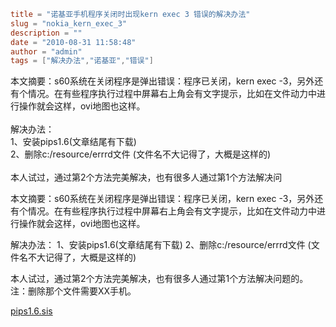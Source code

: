 ```toml
title = "诺基亚手机程序关闭时出现kern exec 3 错误的解决办法"
slug = "nokia_kern_exec_3"
description = ""
date = "2010-08-31 11:58:48"
author = "admin"
tags = ["解决办法","诺基亚","错误"]
```

本文摘要：s60系统在关闭程序是弹出错误：程序已关闭，kern exec -3，另外还有个情况。在有些程序执行过程中屏幕右上角会有文字提示，比如在文件动力中进行操作就会这样，ovi地图也这样。<br/><br/>解决办法：<br/>1、安装pips1.6(文章结尾有下载)<br/>2、删除c:/resource/errrd文件 (文件名不大记得了，大概是这样的)<br/><br/>本人试过，通过第2个方法完美解决，也有很多人通过第1个方法解决问


<!--more-->

本文摘要：s60系统在关闭程序是弹出错误：程序已关闭，kern exec -3，另外还有个情况。在有些程序执行过程中屏幕右上角会有文字提示，比如在文件动力中进行操作就会这样，ovi地图也这样。

解决办法：
1、安装pips1.6(文章结尾有下载)
2、删除c:/resource/errrd文件 (文件名不大记得了，大概是这样的)

本人试过，通过第2个方法完美解决，也有很多人通过第1个方法解决问题的。
注：删除那个文件需要XX手机。

<a href="http://veikr.com/UPLOAD_old/2010/8/pips1.6.sis" target="_blank">pips1.6.sis</a>